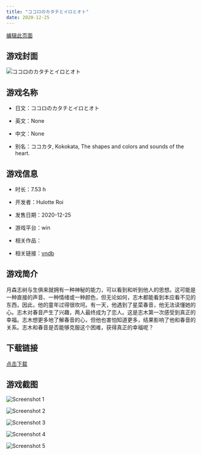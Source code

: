 ```yaml
---
title: "ココロのカタチとイロとオト"
date: 2020-12-25
---
```

[编辑此页面](https://github.com/ACG-3/ADV3-source/blob/main/source/_posts/games/%E3%82%B3%E3%82%B3%E3%83%AD%E3%81%AE%E3%82%AB%E3%82%BF%E3%83%81%E3%81%A8%E3%82%A4%E3%83%AD%E3%81%A8%E3%82%AA%E3%83%88.md)

## 游戏封面

![ココロのカタチとイロとオト](https%3A//pan.timero.xyz/onedrive/img_lib_001/%E3%82%B3%E3%82%B3%E3%83%AD%E3%81%AE%E3%82%AB%E3%82%BF%E3%83%81%E3%81%A8%E3%82%A4%E3%83%AD%E3%81%A8%E3%82%AA%E3%83%88_cover.avif)


## 游戏名称

- 日文：ココロのカタチとイロとオト
- 英文：None
- 中文：None

- 别名：ココカタ, Kokokata, The shapes and colors and sounds of the heart.


## 游戏信息

- 时长：7.53 h
- 开发者：Hulotte Roi
- 发售日期：2020-12-25
- 游戏平台：win
- 相关作品：

- 相关链接：[vndb](https://vndb.org/v29187)


## 游戏简介

月森志树与生俱来就拥有一种神秘的能力，可以看到和听到他人的思想。这可能是一种直接的声音、一种情绪或一种颜色，但无论如何，志木都能看到本应看不见的东西，因此，他的童年过得很坎坷。有一天，他遇到了星菜春音，他无法读懂她的心。志木对春音产生了兴趣，两人最终成为了恋人。这是志木第一次感受到真正的幸福。志木想更多地了解春音的心，但他也害怕知道更多，结果影响了他和春音的关系。志木和春音是否能够克服这个困难，获得真正的幸福呢？




## 下载链接

[点击下载](https://pan.timero.xyz/onedrive/adv_lib_001/%E3%82%B3%E3%82%B3%E3%83%AD%E3%81%AE%E3%82%AB%E3%82%BF%E3%83%81%E3%81%A8%E3%82%A4%E3%83%AD%E3%81%A8%E3%82%AA%E3%83%88)


## 游戏截图


![Screenshot 1](https%3A//pan.timero.xyz/onedrive/img_lib_001/%E3%82%B3%E3%82%B3%E3%83%AD%E3%81%AE%E3%82%AB%E3%82%BF%E3%83%81%E3%81%A8%E3%82%A4%E3%83%AD%E3%81%A8%E3%82%AA%E3%83%88_Screenshot_1.avif)

![Screenshot 2](https%3A//pan.timero.xyz/onedrive/img_lib_001/%E3%82%B3%E3%82%B3%E3%83%AD%E3%81%AE%E3%82%AB%E3%82%BF%E3%83%81%E3%81%A8%E3%82%A4%E3%83%AD%E3%81%A8%E3%82%AA%E3%83%88_Screenshot_2.avif)

![Screenshot 3](https%3A//pan.timero.xyz/onedrive/img_lib_001/%E3%82%B3%E3%82%B3%E3%83%AD%E3%81%AE%E3%82%AB%E3%82%BF%E3%83%81%E3%81%A8%E3%82%A4%E3%83%AD%E3%81%A8%E3%82%AA%E3%83%88_Screenshot_3.avif)

![Screenshot 4](https%3A//pan.timero.xyz/onedrive/img_lib_001/%E3%82%B3%E3%82%B3%E3%83%AD%E3%81%AE%E3%82%AB%E3%82%BF%E3%83%81%E3%81%A8%E3%82%A4%E3%83%AD%E3%81%A8%E3%82%AA%E3%83%88_Screenshot_4.avif)

![Screenshot 5](https%3A//pan.timero.xyz/onedrive/img_lib_001/%E3%82%B3%E3%82%B3%E3%83%AD%E3%81%AE%E3%82%AB%E3%82%BF%E3%83%81%E3%81%A8%E3%82%A4%E3%83%AD%E3%81%A8%E3%82%AA%E3%83%88_Screenshot_5.avif)

